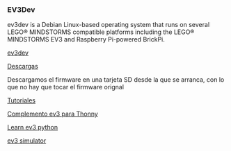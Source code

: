 
### EV3Dev

ev3dev is a Debian Linux-based operating system that runs on several LEGO® MINDSTORMS compatible platforms including the LEGO® MINDSTORMS EV3 and Raspberry Pi-powered BrickPi.

[ev3dev ](https://www.ev3dev.org/)

[Descargas](https://www.ev3dev.org/downloads/)

Descargamos el firmware en una tarjeta SD desde la que se arranca, con lo que no hay que tocar el firmware orignal

[Tutoriales](https://www.ev3dev.org/docs/tutorials/)

[Complemento ev3 para Thonny](https://www.ev3dev.org/downloads/)

[Learn ev3 python](https://sites.google.com/site/ev3python/learn_ev3_python/workflows)

[ev3 simulator](https://github.com/ev3dev-python-tools/ev3dev2simulator)